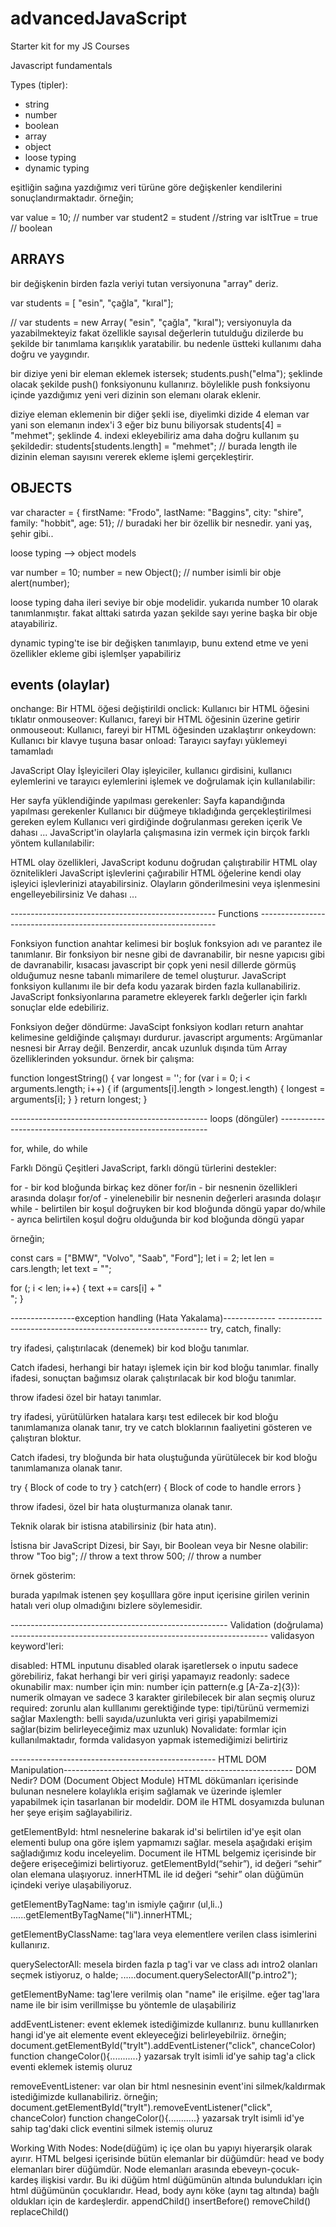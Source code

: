 # advancedJavaScript
Starter kit for my JS Courses

Javascript fundamentals

Types (tipler): 

- string
- number 
- boolean
- array
- object
- loose typing
- dynamic typing


eşitliğin sağına yazdığımız veri türüne göre değişkenler kendilerini sonuçlandırmaktadır. örneğin;

var value = 10;  // number
var student2 = student  //string
var isItTrue = true  // boolean

ARRAYS
------------------------------------------------------------------------------------------------------------------------------------------------------

bir değişkenin birden fazla veriyi tutan versiyonuna "array" deriz. 

var students = [ "esin", "çağla", "kıral"];

// var students = new Array( "esin", "çağla", "kıral");   versiyonuyla da  yazabilmekteyiz fakat özellikle sayısal değerlerin tutulduğu 
dizilerde bu şekilde bir tanımlama karışıklık yaratabilir. bu nedenle üstteki kullanımı daha doğru ve yaygındır.

bir diziye yeni bir eleman eklemek istersek; 
students.push("elma");
şeklinde olacak şekilde push() fonksiyonunu kullanırız. böylelikle push fonksiyonu içinde yazdığımız yeni veri dizinin son elemanı olarak eklenir.

diziye eleman eklemenin bir diğer şekli ise, diyelimki dizide 4 eleman var yani son elemanın index'i 3 eğer biz bunu biliyorsak 
students[4] = "mehmet"; şeklinde 4. indexi ekleyebiliriz ama daha doğru kullanım şu şekildedir:
students[students.length] = "mehmet";  // burada length ile dizinin eleman sayısını vererek ekleme işlemi gerçekleştirir.



OBJECTS
------------------------------------------------------------------------------------------------------------------------------------------------------

var character = { firstName: "Frodo", lastName: "Baggins", city: "shire", family: "hobbit", age: 51};   // buradaki her bir özellik bir nesnedir. yani yaş, şehir gibi..

loose typing --> object models

var number = 10;
number = new Object();  // number isimli bir obje
alert(number);

loose typing daha ileri seviye bir obje modelidir. yukarıda number 10 olarak tanımlanmıştır. fakat alttaki satırda yazan şekilde sayı yerine başka bir obje atayabiliriz.

dynamic typing'te ise bir değişken tanımlayıp, bunu extend etme ve yeni özellikler ekleme gibi işlemlşer yapabiliriz



events (olaylar) 
-------------------------------------------------------------------------------------------------------------------

onchange: Bir HTML öğesi değiştirildi
onclick: Kullanıcı bir HTML öğesini tıklatır
onmouseover: Kullanıcı, fareyi bir HTML öğesinin üzerine getirir
onmouseout: Kullanıcı, fareyi bir HTML öğesinden uzaklaştırır
onkeydown: Kullanıcı bir klavye tuşuna basar
onload: Tarayıcı sayfayı yüklemeyi tamamladı

JavaScript Olay İşleyicileri
Olay işleyiciler, kullanıcı girdisini, kullanıcı eylemlerini ve tarayıcı eylemlerini işlemek ve doğrulamak için kullanılabilir:

Her sayfa yüklendiğinde yapılması gerekenler:
Sayfa kapandığında yapılması gerekenler
Kullanıcı bir düğmeye tıkladığında gerçekleştirilmesi gereken eylem
Kullanıcı veri girdiğinde doğrulanması gereken içerik
Ve dahası ...
JavaScript'in olaylarla çalışmasına izin vermek için birçok farklı yöntem kullanılabilir:

HTML olay özellikleri, JavaScript kodunu doğrudan çalıştırabilir
HTML olay öznitelikleri JavaScript işlevlerini çağırabilir
HTML öğelerine kendi olay işleyici işlevlerinizi atayabilirsiniz.
Olayların gönderilmesini veya işlenmesini engelleyebilirsiniz
Ve dahası ...




--------------------------------------------------- Functions -------------------------------------------------------------------

Fonksiyon function anahtar kelimesi bir boşluk fonksyion adı ve parantez ile tanımlanır. Bir fonksiyon bir nesne gibi de davranabilir, bir nesne yapıcısı gibi de davranabilir, kısacası javascript bir çopk yeni nesil dillerde
görmüş olduğumuz nesne tabanlı mimarilere de temel oluşturur. JavaScript fonksiyon kullanımı ile bir defa kodu yazarak birden fazla kullanabiliriz.
JavaScript fonksiyonlarına parametre ekleyerek farklı değerler için farklı sonuçlar elde edebiliriz.

Fonksiyon değer döndürme:
JavaScipt fonksiyon kodları return anahtar kelimesine geldiğinde çalışmayı durdurur.
 javascript arguments: Argümanlar nesnesi bir Array değil. Benzerdir, ancak uzunluk dışında tüm Array özelliklerinden yoksundur.
örnek bir çalışma: 

function longestString() {
  var longest = '';
  for (var  i = 0; i < arguments.length; i++) {
    if (arguments[i].length > longest.length) {
      longest = arguments[i];
    }
  }
  return longest;
}

------------------------------------------------- loops (döngüler) ------------------------------------------------------------

for, while, do while

Farklı Döngü Çeşitleri
JavaScript, farklı döngü türlerini destekler:

for - bir kod bloğunda birkaç kez döner
for/in - bir nesnenin özellikleri arasında dolaşır
for/of - yinelenebilir bir nesnenin değerleri arasında dolaşır
while - belirtilen bir koşul doğruyken bir kod bloğunda döngü yapar
do/while - ayrıca belirtilen koşul doğru olduğunda bir kod bloğunda döngü yapar

örneğin;

const cars = ["BMW", "Volvo", "Saab", "Ford"];
let i = 2;
let len = cars.length;
let text = "";

for (; i < len; i++) {
  text += cars[i] + "<br>";
}




----------------exception handling (Hata Yakalama)------------- ------------------------------------------------------------
try, catch, finally:

try ifadesi, çalıştırılacak (denemek) bir kod bloğu tanımlar.

Catch ifadesi, herhangi bir hatayı işlemek için bir kod bloğu tanımlar.
finally ifadesi, sonuçtan bağımsız olarak çalıştırılacak bir kod bloğu tanımlar.

throw ifadesi özel bir hatayı tanımlar.

try ifadesi, yürütülürken hatalara karşı test edilecek bir kod bloğu tanımlamanıza olanak tanır,
try ve catch bloklarının faaliyetini gösteren ve çalıştıran bloktur.

Catch ifadesi, try bloğunda bir hata oluştuğunda yürütülecek bir kod bloğu tanımlamanıza olanak tanır.

try {
  Block of code to try
}
catch(err) {
  Block of code to handle errors
}

throw ifadesi, özel bir hata oluşturmanıza olanak tanır.

Teknik olarak bir istisna atabilirsiniz (bir hata atın).

İstisna bir JavaScript Dizesi, bir Sayı, bir Boolean veya bir Nesne olabilir:
throw "Too big";    // throw a text
throw 500;          // throw a number


örnek gösterim:

<!-- <h2>JavaScript try catch</h2>

<p>Please input a number between 5 and 10:</p> -->

<!-- <input id="demo" type="text">
<button type="button" onclick="myFunction()">Test Input</button>
<p id="p01"></p>

<script>
function myFunction() {
  const message = document.getElementById("p01");
  message.innerHTML = "";
  let x = document.getElementById("demo").value;
  try { 
    if(x == "")  throw "empty";
    if(isNaN(x)) throw "not a number";
    x = Number(x);
    if(x < 5)  throw "too low";
    if(x > 10)   throw "too high";
  }
  catch(err) {      // hatalar catch bloğunda yakalanır
    message.innerHTML = "Input is " + err;
  }
}
</script> -->

burada yapılmak istenen şey koşulllara göre input içerisine girilen verinin hatalı veri olup olmadığını bizlere söylemesidir.





------------------------------------------------------ Validation (doğrulama) ----------------------------------------------------------------
validasyon keyword'leri:

disabled: HTML inputunu disabled olarak işaretlersek o inputu sadece görebiliriz, fakat herhangi bir veri girişi yapamayız
readonly: sadece okunabilir
max: number için
min: number için
pattern(e.g [A-Za-z]{3}): numerik olmayan ve sadece 3 karakter girilebilecek bir alan seçmiş oluruz
required: zorunlu alan kulllanımı gerektiğinde
type: tipi/türünü vermemizi sağlar
Maxlength: belli sayıda/uzunlukta veri girişi yapabilmemizi sağlar(bizim belirleyeceğimiz max uzunluk)
Novalidate: formlar için kullanılmaktadır, formda validasyon yapmak istemediğimizi belirtiriz




--------------------------------------------------- HTML DOM Manipulation---------------------------------------------------------
DOM Nedir?
DOM (Document Object Module) HTML dökümanları içerisinde bulunan nesnelere kolaylıkla erişim sağlamak ve üzerinde 
işlemler yapabilmek için tasarlanan bir modeldir. DOM ile HTML dosyamızda bulunan her şeye erişim sağlayabiliriz.


getElementById:
html nesnelerine bakarak id'si belirtilen id'ye eşit olan elementi bulup ona göre işlem yapmamızı sağlar. mesela aşağıdaki
erişim sağladığımız kodu inceleyelim. Document ile HTML belgemiz içerisinde bir değere erişeceğimizi belirtiyoruz. 
getElementById(“sehir”), id değeri “sehir” olan elemana ulaşıyoruz. innerHTML ile id değeri “sehir” olan düğümün içindeki 
veriye ulaşabiliyoruz.

<!-- <p id=”sehir”>İstanbul</p>
<script type=”text/javascript”>
 
  var konum = document.getElementById(“sehir”).innerHTML;
  alert(konum);
</script> -->



getElementByTagName: tag'ın ismiyle çağırır (ul,li..)
......getElementByTagName("li").innerHTML;


getElementByClassName: tag'lara veya elementlere verilen class isimlerini kullanırız.


querySelectorAll: mesela birden fazla p tag'i var ve class adı intro2 olanları seçmek istiyoruz, o halde;
......document.querySelectorAll("p.intro2"); 


getElementByName: tag'lere verilmiş olan "name" ile erişilme. eğer tag'lara name ile bir isim verillmişse bu yöntemle de ulaşabiliriz


addEventListener: event eklemek istediğimizde kullanırız. bunu kulllanırken hangi id'ye ait elemente event ekleyeceğizi belirleyebilriiz.
örneğin; 
document.getElementById("tryIt").addEventListener("click", chanceColor)
function changeColor(){...........}    yazarsak tryIt isimli id'ye sahip tag'a click eventi eklemek istemiş oluruz


removeEventListener: var olan bir html nesnesinin event'ini silmek/kaldırmak istediğimizde kullanabiliriz.
örneğin; 
document.getElementById("tryIt").removeEventListener("click", chanceColor)
function changeColor(){...........}    yazarsak tryIt isimli id'ye sahip tag'daki click eventini silmek istemiş oluruz




Working With Nodes: Node(düğüm) iç içe olan bu yapıyı hiyerarşik olarak ayırır. HTML belgesi içerisinde bütün elemanlar bir düğümdür:
head ve body elemanları birer düğümdür. Node elemanları arasında ebeveyn-çocuk-kardeş ilişkisi vardır. Bu iki düğüm html düğümünün altında bulundukları 
için html düğümünün çocuklarıdır. Head, body aynı köke (aynı tag altında) bağlı oldukları için de kardeşlerdir.
appendChild()
insertBefore()
removeChild()
replaceChild()










